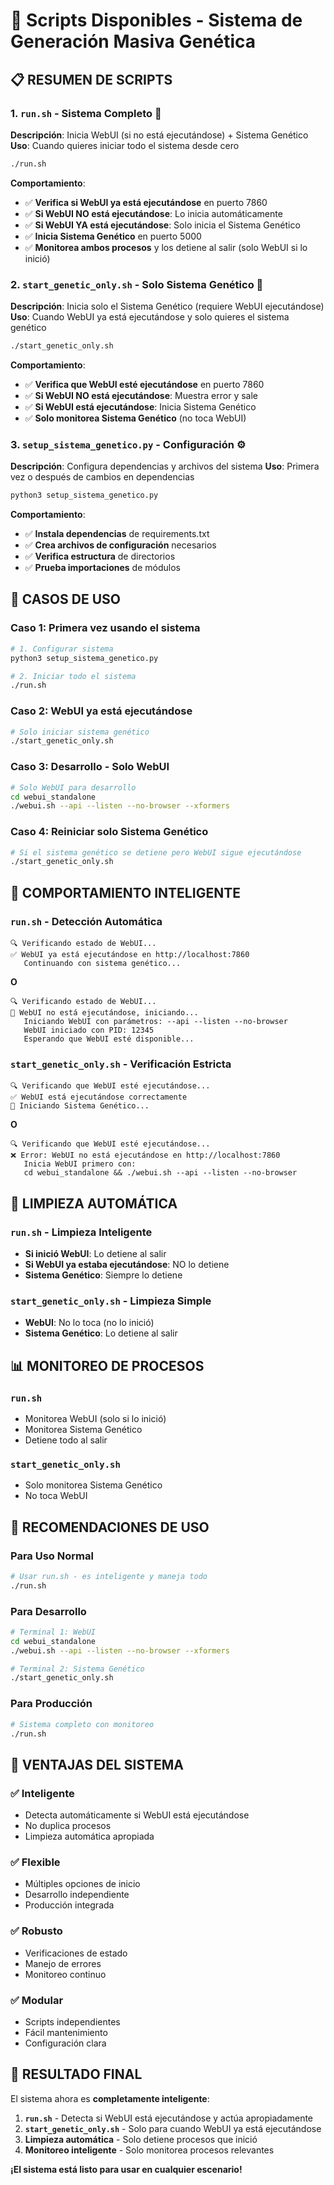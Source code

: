 # 🚀 Scripts Disponibles - Sistema de Generación Masiva Genética

## 📋 **RESUMEN DE SCRIPTS**

### **1. `run.sh` - Sistema Completo** 🎯
**Descripción**: Inicia WebUI (si no está ejecutándose) + Sistema Genético
**Uso**: Cuando quieres iniciar todo el sistema desde cero

```bash
./run.sh
```

**Comportamiento**:
- ✅ **Verifica si WebUI ya está ejecutándose** en puerto 7860
- ✅ **Si WebUI NO está ejecutándose**: Lo inicia automáticamente
- ✅ **Si WebUI YA está ejecutándose**: Solo inicia el Sistema Genético
- ✅ **Inicia Sistema Genético** en puerto 5000
- ✅ **Monitorea ambos procesos** y los detiene al salir (solo WebUI si lo inició)

### **2. `start_genetic_only.sh` - Solo Sistema Genético** 🧬
**Descripción**: Inicia solo el Sistema Genético (requiere WebUI ejecutándose)
**Uso**: Cuando WebUI ya está ejecutándose y solo quieres el sistema genético

```bash
./start_genetic_only.sh
```

**Comportamiento**:
- ✅ **Verifica que WebUI esté ejecutándose** en puerto 7860
- ✅ **Si WebUI NO está ejecutándose**: Muestra error y sale
- ✅ **Si WebUI está ejecutándose**: Inicia Sistema Genético
- ✅ **Solo monitorea Sistema Genético** (no toca WebUI)

### **3. `setup_sistema_genetico.py` - Configuración** ⚙️
**Descripción**: Configura dependencias y archivos del sistema
**Uso**: Primera vez o después de cambios en dependencias

```bash
python3 setup_sistema_genetico.py
```

**Comportamiento**:
- ✅ **Instala dependencias** de requirements.txt
- ✅ **Crea archivos de configuración** necesarios
- ✅ **Verifica estructura** de directorios
- ✅ **Prueba importaciones** de módulos

## 🎯 **CASOS DE USO**

### **Caso 1: Primera vez usando el sistema**
```bash
# 1. Configurar sistema
python3 setup_sistema_genetico.py

# 2. Iniciar todo el sistema
./run.sh
```

### **Caso 2: WebUI ya está ejecutándose**
```bash
# Solo iniciar sistema genético
./start_genetic_only.sh
```

### **Caso 3: Desarrollo - Solo WebUI**
```bash
# Solo WebUI para desarrollo
cd webui_standalone
./webui.sh --api --listen --no-browser --xformers
```

### **Caso 4: Reiniciar solo Sistema Genético**
```bash
# Si el sistema genético se detiene pero WebUI sigue ejecutándose
./start_genetic_only.sh
```

## 🔧 **COMPORTAMIENTO INTELIGENTE**

### **`run.sh` - Detección Automática**
```
🔍 Verificando estado de WebUI...
✅ WebUI ya está ejecutándose en http://localhost:7860
   Continuando con sistema genético...
```

**O**
```
🔍 Verificando estado de WebUI...
🚀 WebUI no está ejecutándose, iniciando...
   Iniciando WebUI con parámetros: --api --listen --no-browser
   WebUI iniciado con PID: 12345
   Esperando que WebUI esté disponible...
```

### **`start_genetic_only.sh` - Verificación Estricta**
```
🔍 Verificando que WebUI esté ejecutándose...
✅ WebUI está ejecutándose correctamente
🧬 Iniciando Sistema Genético...
```

**O**
```
🔍 Verificando que WebUI esté ejecutándose...
❌ Error: WebUI no está ejecutándose en http://localhost:7860
   Inicia WebUI primero con:
   cd webui_standalone && ./webui.sh --api --listen --no-browser
```

## 🛑 **LIMPIEZA AUTOMÁTICA**

### **`run.sh` - Limpieza Inteligente**
- **Si inició WebUI**: Lo detiene al salir
- **Si WebUI ya estaba ejecutándose**: NO lo detiene
- **Sistema Genético**: Siempre lo detiene

### **`start_genetic_only.sh` - Limpieza Simple**
- **WebUI**: No lo toca (no lo inició)
- **Sistema Genético**: Lo detiene al salir

## 📊 **MONITOREO DE PROCESOS**

### **`run.sh`**
- Monitorea WebUI (solo si lo inició)
- Monitorea Sistema Genético
- Detiene todo al salir

### **`start_genetic_only.sh`**
- Solo monitorea Sistema Genético
- No toca WebUI

## 🎯 **RECOMENDACIONES DE USO**

### **Para Uso Normal**
```bash
# Usar run.sh - es inteligente y maneja todo
./run.sh
```

### **Para Desarrollo**
```bash
# Terminal 1: WebUI
cd webui_standalone
./webui.sh --api --listen --no-browser --xformers

# Terminal 2: Sistema Genético
./start_genetic_only.sh
```

### **Para Producción**
```bash
# Sistema completo con monitoreo
./run.sh
```

## 🚀 **VENTAJAS DEL SISTEMA**

### **✅ Inteligente**
- Detecta automáticamente si WebUI está ejecutándose
- No duplica procesos
- Limpieza automática apropiada

### **✅ Flexible**
- Múltiples opciones de inicio
- Desarrollo independiente
- Producción integrada

### **✅ Robusto**
- Verificaciones de estado
- Manejo de errores
- Monitoreo continuo

### **✅ Modular**
- Scripts independientes
- Fácil mantenimiento
- Configuración clara

## 🎉 **RESULTADO FINAL**

El sistema ahora es **completamente inteligente**:

1. **`run.sh`** - Detecta si WebUI está ejecutándose y actúa apropiadamente
2. **`start_genetic_only.sh`** - Solo para cuando WebUI ya está ejecutándose
3. **Limpieza automática** - Solo detiene procesos que inició
4. **Monitoreo inteligente** - Solo monitorea procesos relevantes

**¡El sistema está listo para usar en cualquier escenario!**
